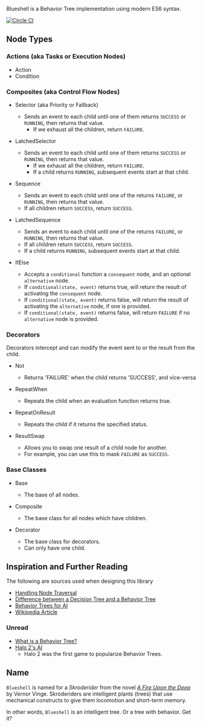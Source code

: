 Blueshell is a Behavior Tree implementation using modern ES6 syntax.

[![Circle CI](https://circleci.com/gh/6RiverSystems/blueshell/tree/master.svg?style=svg)](https://circleci.com/gh/6RiverSystems/blueshell/tree/master)

## Node Types

### Actions (aka Tasks or Execution Nodes)

* Action
* Condition

### Composites (aka Control Flow Nodes)

* Selector (aka Priority or Fallback)
  - Sends an event to each child until one of them returns `SUCCESS` or `RUNNING`, then returns that value.
	- If we exhaust all the children, return `FAILURE`.

* LatchedSelector
  - Sends an event to each child until one of them returns `SUCCESS` or `RUNNING`, then returns that value.
	- If we exhaust all the children, return `FAILURE`.
	- If a child returns `RUNNING`, subsequent events start at that child.

* Sequence
  - Sends an event to each child until one of the returns `FAILURE`, or `RUNNING`, then returns that value.
  - If all children return `SUCCESS`, return `SUCCESS`.

* LatchedSequence
  - Sends an event to each child until one of the returns `FAILURE`, or `RUNNING`, then returns that value.
  - If all children return `SUCCESS`, return `SUCCESS`.
  - If a child returns `RUNNING`, subsequent events start at that child.

* IfElse
  - Accepts a `conditional` function a `consequent` node, and an optional `alternative` node.
  - If `conditional(state, event)` returns true, will return the result of activating the `consequent` node.
  - If `conditional(state, event)` returns false, will return the result of activating the `alternative` node, if one is provided.
  - If `conditional(state, event)` returns false, will return `FAILURE` if no `alternative` node is provided.

### Decorators

Decorators intercept and can modify the event sent to or the result from the child.

* Not
  - Returns 'FAILURE' when the child returns 'SUCCESS', and vice-versa

* RepeatWhen
  - Repeats the child when an evaluation function returns true.

* RepeatOnResult
  - Repeats the child if it returns the specified status.

* ResultSwap
  - Allows you to swap one result of a child node for another.
  - For example, you can use this to mask `FAILURE` as `SUCCESS`.

### Base Classes

* Base
  - The base of all nodes.

* Composite
  - The base class for all nodes which have children.

* Decorator
  - The base class for decorators.
  - Can only have one child.

## Inspiration and Further Reading

The following are sources used when designing this library

- [Handling Node Traversal](http://stackoverflow.com/a/15725129/1017787)
- [Difference between a Decision Tree and a Behavior Tree](http://gamedev.stackexchange.com/questions/51693/decision-tree-vs-behavior-tree)
- [Behavior Trees for AI](http://www.gamasutra.com/blogs/ChrisSimpson/20140717/221339/Behavior_trees_for_AI_How_they_work.php)
- [Wikipedia Article](https://en.wikipedia.org/wiki/Behavior_tree_(artificial_intelligence,_robotics_and_control))


### Unread

- [What is a Behavior Tree?](http://www.opsive.com/assets/BehaviorDesigner/documentation.php?id=44)
- [Halo 2's AI](http://www.gamasutra.com/view/feature/130663/gdc_2005_proceeding_handling_.php)
  - Halo 2 was the first game to popularize Behavior Trees.


## Name

`Blueshell` is named for a _Skroderider_ from the novel [_A Fire Upon the Deep_](https://en.wikipedia.org/wiki/A_Fire_Upon_the_Deep)
by Vernor Vinge. Skroderiders are intelligent plants (trees) that use mechanical constructs to give them locomotion
and short-term memory.

In other words, `Blueshell` is an intelligent tree. Or a tree with behavior. Get it?
